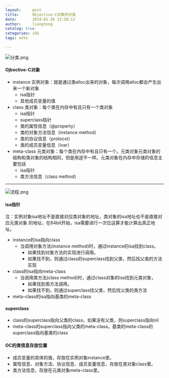 ```yaml
---
layout:     post
title:      Objective-C对象的分类
date:       2019-01-26 13:50:12
author:     liangtong
catalog: true
categories: iOS
tags: note

---
```



![分类.png](https://upload-images.jianshu.io/upload_images/16014538-e948362d0a9cc983.png?imageMogr2/auto-orient/strip%7CimageView2/2/w/1240)

#### Ojbective-C对象

- instance 实例对象：就是通过类alloc出来的对象，每次调用alloc都会产生出来一个新对象
  - isa指针
  - 其他成员变量的值
- class 类对象：每个类在内存中有且只有一个类对象
  - isa指针
  - superclass指针
  - 类的属性信息（@property）
  - 类的对象方法信息（instance method）
  - 类的协议信息（protocol）
  - 类的成员变量信息（ivar）
- meta-class 元类对象：每个类在内存中有且只有一个。元类对象元类对象的结构和类对象的结构相同，但是用途不一样。元类对象在内存中存储的信息主要包括
  - isa指针
  - 类方法信息（class method）





<!-- more -->





---

![流程.png](https://upload-images.jianshu.io/upload_images/16014538-a22965a574e53a67.png?imageMogr2/auto-orient/strip%7CimageView2/2/w/840)


#### isa指针

注：实例对象isa地址不是直接对应类对象的地址，类对象的isa地址也不是直接对应元类对象 的地址，在64bit开始，isa需要进行一次位运算才能计算出真正地址。



- instance的isa指向class
  - 当调用对象方法(instance method)时，通过instance的isa找到class。
    - 如果找到对象方法的实现进行调用。
    - 如果找不到，则通过class的superclass找到父类，然后找父类的方法实现
- class的isa指向meta-class
  - 当调用类方法(class method)时，通过class对象的isa找到元类对象，
    - 如果找到类方法调用。
    - 如果找不到，则通过superclass找父类，然后找父类的类方法
- meta-class的isa指向基类的meta-class



#### superclass

- class的superclass指向父类的class，如果没有父类，则superclass指向nil
- meta-class的superclass指向父类的meta-class。基类的meta-class的superclass指向基类的class



#### OC的类信息存放位置

- 成员变量的具体的值，存放在实例对象instance里。
- 属性信息、对象方法、协议信息、成员变量信息，存放在类对象class里。
- 类方法信息，存放在元类对象meta-class里。
